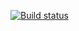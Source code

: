 [![Build status](https://ci.appveyor.com/api/projects/status/r21ide9q0mgxvu8d?svg=true)](https://ci.appveyor.com/project/DiKarimo/apihw2)